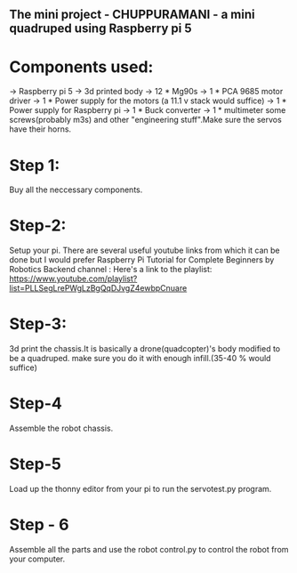 ## The mini project - CHUPPURAMANI - a mini quadruped using Raspberry pi 5

# Components used:
-> Raspberry pi 5
-> 3d printed body
-> 12 * Mg90s 
-> 1  * PCA 9685 motor driver
-> 1  * Power supply for the motors (a 11.1 v stack would suffice)
-> 1  * Power supply for Raspberry pi 
-> 1  * Buck converter
-> 1  * multimeter
some screws(probably m3s) and other "engineering stuff".Make sure the servos have their horns.

# Step 1:
Buy all the neccessary components.

# Step-2:
Setup your pi.
There are several useful youtube links from which it can be done but I would prefer Raspberry Pi Tutorial for Complete Beginners by Robotics Backend channel : Here's a link to the playlist: https://www.youtube.com/playlist?list=PLLSegLrePWgLzBgQqDJvgZ4ewbpCnuare

# Step-3:
3d print the chassis.It is basically a drone(quadcopter)'s body modified to be a quadruped. make sure you do it with enough infill.(35-40 % would suffice)

# Step-4 
Assemble the robot chassis.

# Step-5
Load up the thonny editor from your pi to run the servotest.py program.

# Step - 6
Assemble all the parts and use the robot control.py to control the robot from your computer.
